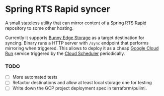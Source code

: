 # Spring RTS Rapid syncer

A small stateless utility that can mirror content of a Spring RTS
[Rapid](https://springrts.com/wiki/Rapid) repository to some other hosting.

Currently it supports [Bunny Edge Storage](https://bunny.net/edge-storage/) as a
target destination for syncing. Binary runs a HTTP server with `/sync` endpoint
that performs mirroring when triggered. This allows to deploy it as a cheap
[Google Cloud Run](https://cloud.google.com/run) service triggered by the [Cloud
Scheduler](https://cloud.google.com/scheduler) periodically.

### TODO
- [ ] More automated tests
- [ ] Refactor destinations and allow at least local storage one for testing
- [ ] Write down the GCP project deployment spec in terraform/pulimi.
